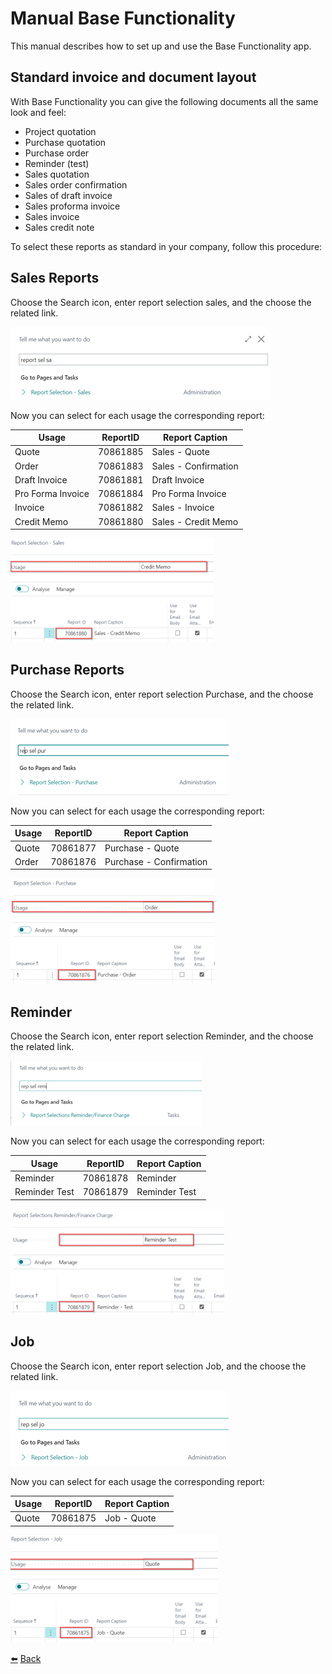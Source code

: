 # Manual Base Functionality
This manual describes how to set up and use the Base Functionality app.

## Standard invoice and document layout
With Base Functionality you can give the following documents all the same look and feel:
*	Project quotation
*	Purchase quotation
*	Purchase order
*	Reminder (test)
*	Sales quotation
*	Sales order confirmation
*	Sales of draft invoice
*	Sales proforma invoice
*	Sales invoice
*	Sales credit note

To select these reports as standard in your company, follow this procedure:

## Sales Reports
Choose the Search icon, enter report selection sales, and the choose the related link. 

![Report Selection Sales](../images/standard-invoice-document/report-selection-sales.png)

Now you can select  for each usage the corresponding report:

| **Usage**  | **ReportID** | **Report Caption** |
| ------------- | ------------- | ----------- |
| Quote  | 70861885 | Sales - Quote |
| Order  | 70861883 | Sales - Confirmation |
| Draft Invoice  | 70861881 | Draft Invoice |
| Pro Forma Invoice  | 70861884 | Pro Forma Invoice |
| Invoice  | 70861882 | Sales - Invoice |
| Credit Memo  | 70861880 | Sales - Credit Memo |

![Report Usage Sales](../images/standard-invoice-document/report-usage-sales.png)

## Purchase Reports
Choose the Search icon, enter report selection Purchase, and the choose the related link. 

![Report Selection Purchase](../images/standard-invoice-document/report-selection-purchase.png)

Now you can select  for each usage the corresponding report:

| **Usage**  | **ReportID** | **Report Caption** |
| ------------- | ------------- | ----------- |
| Quote  | 70861877 | Purchase - Quote |
| Order  | 70861876 | Purchase - Confirmation |

![Report Usage Purchase](../images/standard-invoice-document/report-usage-purchase.png)

## Reminder
Choose the Search icon, enter report selection Reminder, and the choose the related link. 

![Report Selection Reminder](../images/standard-invoice-document/report-selection-reminder.png)

Now you can select  for each usage the corresponding report:

| **Usage**  | **ReportID** | **Report Caption** |
| ------------- | ------------- | ----------- |
| Reminder  | 70861878 | Reminder |
| Reminder Test  | 70861879 | Reminder Test |

![Report Usage Reminder](../images/standard-invoice-document/report-usage-reminder.png)

## Job
Choose the Search icon, enter report selection Job, and the choose the related link. 

![Report Selection Job](../images/standard-invoice-document/report-selection-job.png)

Now you can select  for each usage the corresponding report:

| **Usage**  | **ReportID** | **Report Caption** |
| ------------- | ------------- | ----------- |
| Quote  | 70861875 | Job - Quote |

![Report Usage Job](../images/standard-invoice-document/report-usage-job.png)


[:arrow_left:](../README.md) [Back](../README.md)